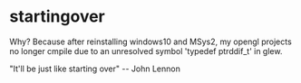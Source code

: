 # startingover

Why? Because after reinstalling windows10 and MSys2, my opengl projects no longer cmpile due to an unresolved symbol 'typedef ptrddif_t' in glew.

"It'll be just like starting over" -- John Lennon
 


